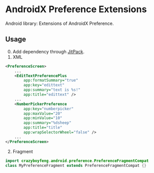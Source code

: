 # AndroidX Preference Extensions
Android library: Extensions of AndroidX Preference.

## Usage
0. Add dependency through [JitPack](https://jitpack.io/#CrazyBoyFeng/AndroidXPreferenceExtensions).
1. XML
```xml
<PreferenceScreen>
    ...
    <EditTextPreferencePlus
        app:formatSummary="true"
        app:key="edittext"
        app:summary="text is %s!"
        app:title="edittext" />
    ...
    <NumberPickerPreference
        app:key="numberpicker"
        app:maxValue="20"
        app:minValue="10"
        app:summary="%dsheep"
        app:title="title"
        app:wrapSelectorWheel="false" />
    ...
</PreferenceScreen>
```
2. Fragment
```java
import crazyboyfeng.android.preference.PreferenceFragmentCompat
class MyPreferenceFragment extends PreferenceFragmentCompat {}
```

